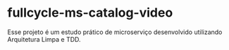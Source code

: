 # fullcycle-ms-catalog-video

Esse projeto é um estudo prático de microserviço desenvolvido utilizando Arquitetura Limpa e TDD.